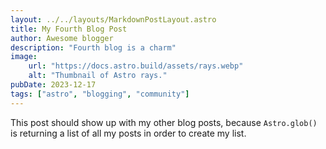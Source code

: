 ```yaml
---
layout: ../../layouts/MarkdownPostLayout.astro
title: My Fourth Blog Post
author: Awesome blogger
description: "Fourth blog is a charm"
image:
    url: "https://docs.astro.build/assets/rays.webp"
    alt: "Thumbnail of Astro rays."
pubDate: 2023-12-17
tags: ["astro", "blogging", "community"]
---
```

This post should show up with my other blog posts, because `Astro.glob()` is returning a list of all my posts in order to create my list.
